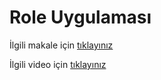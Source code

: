 # Role Uygulaması

İlgili makale için [tıklayınız](https://randomnerdtutorials.com/micropython-relay-module-esp32-esp8266/)

İlgili video için [tıklayınız](https://youtube.com/shorts/Y27uk1j9rF0)